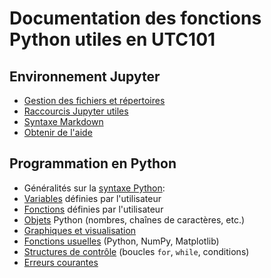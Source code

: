 # Documentation des fonctions Python utiles en UTC101

## Environnement Jupyter

* [Gestion des fichiers et répertoires](fichiers_repertoires.html)
* [Raccourcis Jupyter utiles](raccourcis_jupyter_utiles.html)
* [Syntaxe Markdown](syntaxe_markdown.html)
* [Obtenir de l'aide](aide.html)

## Programmation en Python

* Généralités sur la [syntaxe Python](syntaxe_Python.html):
* [Variables](variable.html) définies par l'utilisateur
* [Fonctions](fonction.html) définies par l'utilisateur
* [Objets](objet.html) Python (nombres, chaînes de caractères, etc.)
* [Graphiques et visualisation](visualisation.html)
* [Fonctions usuelles](fonctions_usuelles.html) (Python, NumPy, Matplotlib)
* [Structures de contrôle](structure_controle.html) (boucles `for`, `while`, conditions)
* [Erreurs courantes](erreurs.html)
